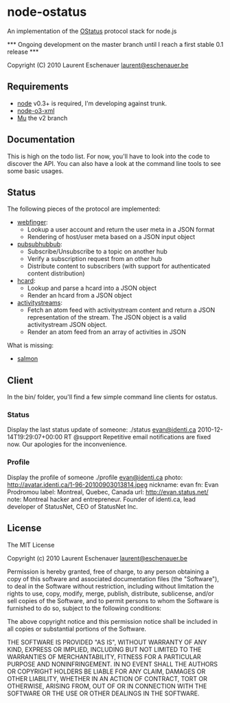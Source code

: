 node-ostatus
============

An implementation of the [OStatus](http://ostatus.org) protocol stack for node.js

*** Ongoing development on the master branch until I reach a first stable 0.1 release ***

Copyright (C) 2010 Laurent Eschenauer <laurent@eschenauer.be>

Requirements
------------

- [node](http://nodejs.org/) v0.3+ is required, I'm developing against trunk.
- [node-o3-xml](https://github.com/ajaxorg/node-o3-xml/)
- [Mu](https://github.com/raycmorgan/Mu/tree/v2) the v2 branch

Documentation
-------------

This is high on the todo list. For now, you'll have to look into the code to discover the API. You can also have a look at the command line tools to see some basic usages.

Status
------

The following pieces of the protocol are implemented:
- [webfinger](http://code.google.com/p/webfinger/): 
  * Lookup a user account and return the user meta in a JSON format
  * Rendering of host/user meta based on a JSON input object
- [pubsubhubbub](http://code.google.com/p/pubsubhubbub/): 
  * Subscribe/Unsubscribe to a topic on another hub
  * Verify a subscription request from an other hub
  * Distribute content to subscribers (with support for authenticated content distribution)
- [hcard](http://microformats.org/wiki/hcard):
  * Lookup and parse a hcard into a JSON object
  * Render an hcard from a JSON object
- [activitystreams](http://activitystrea.ms/):
  * Fetch an atom feed with activitystream content and return a JSON representation of the stream. The JSON object is a valid activitystream JSON object.
  * Render an atom feed from an array of activities in JSON

What is missing:
- [salmon](http://www.salmon-protocol.org/)

Client
------

In the bin/ folder, you'll find a few simple command line clients for ostatus.

### Status
Display the last status update of someone:
	./status evan@identi.ca
	2010-12-14T19:29:07+00:00
	RT @support Repetitive email notifications are fixed now. Our apologies for the inconvenience.     

### Profile
Display the profile of someone
	./profile evan@identi.ca
	photo: http://avatar.identi.ca/1-96-20100903013814.jpeg
	nickname: evan
	fn: Evan Prodromou
	label: Montreal, Quebec, Canada
	url: http://evan.status.net/
	note: Montreal hacker and entrepreneur. Founder of identi.ca, lead developer of StatusNet, CEO of StatusNet Inc.

License
-------

The MIT License

Copyright (c) 2010 Laurent Eschenauer <laurent@eschenauer.be>

Permission is hereby granted, free of charge, to any person obtaining a copy
of this software and associated documentation files (the "Software"), to deal
in the Software without restriction, including without limitation the rights
to use, copy, modify, merge, publish, distribute, sublicense, and/or sell
copies of the Software, and to permit persons to whom the Software is
furnished to do so, subject to the following conditions:

The above copyright notice and this permission notice shall be included in
all copies or substantial portions of the Software.

THE SOFTWARE IS PROVIDED "AS IS", WITHOUT WARRANTY OF ANY KIND, EXPRESS OR
IMPLIED, INCLUDING BUT NOT LIMITED TO THE WARRANTIES OF MERCHANTABILITY,
FITNESS FOR A PARTICULAR PURPOSE AND NONINFRINGEMENT. IN NO EVENT SHALL THE
AUTHORS OR COPYRIGHT HOLDERS BE LIABLE FOR ANY CLAIM, DAMAGES OR OTHER
LIABILITY, WHETHER IN AN ACTION OF CONTRACT, TORT OR OTHERWISE, ARISING FROM,
OUT OF OR IN CONNECTION WITH THE SOFTWARE OR THE USE OR OTHER DEALINGS IN
THE SOFTWARE.
